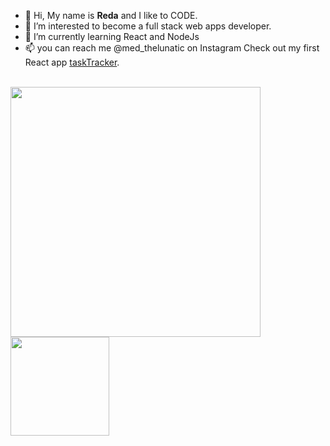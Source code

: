 - 👋 Hi, My name is **Reda** and I like to CODE.
- 👀 I’m interested to become a full stack web apps developer.
- 🌱 I’m currently learning React and NodeJs
- 📫 you can reach me @med_thelunatic on Instagram
 Check out my first React app [taskTracker](https://reda-codes.github.io/taskTracker/).<br/>
 <br/>
 <img src="https://github-readme-stats.vercel.app/api?username=Reda-codes&show_icons=true&count_private=true" width="400" height="auto"/> <img src="https://github-readme-stats.vercel.app/api/top-langs/?username=Reda-codes&layout=compact&show_icons=true/" width="auto" height="158"/>

